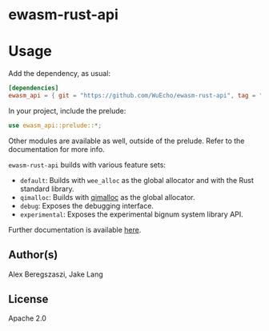 # ewasm-rust-api

# Usage

Add the dependency, as usual:
```toml
[dependencies]
ewasm_api = { git = "https://github.com/WuEcho/ewasm-rust-api", tag = "0.9" }
```

In your project, include the prelude:
```rust
use ewasm_api::prelude::*;
```

Other modules are available as well, outside of the prelude. Refer to the documentation for more info.

`ewasm-rust-api` builds with various feature sets:
- `default`: Builds with `wee_alloc` as the global allocator and with the Rust standard library.
- `qimalloc`: Builds with [qimalloc](https://github.com/wasmx/qimalloc) as the global allocator.
- `debug`: Exposes the debugging interface.
- `experimental`: Exposes the experimental bignum system library API.

Further documentation is available [here](https://docs.rs/ewasm_api/).

## Author(s)

Alex Beregszaszi, Jake Lang

## License

Apache 2.0


